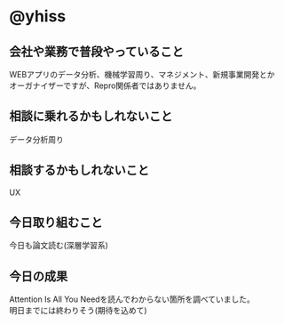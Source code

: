 # @yhiss

## 会社や業務で普段やっていること
WEBアプリのデータ分析、機械学習周り、マネジメント、新規事業開発とか  
オーガナイザーですが、Repro関係者ではありません。  


## 相談に乗れるかもしれないこと
データ分析周り

## 相談するかもしれないこと
UX

## 今日取り組むこと
今日も論文読む(深層学習系)

## 今日の成果
Attention Is All You Needを読んでわからない箇所を調べていました。  
明日までには終わりそう(期待を込めて)

